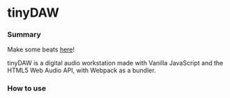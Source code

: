 # tinyDAW

### Summary

Make some beats [here](https://tylerbaldwin.co/tinyDAW/)!

tinyDAW is a digital audio workstation made with Vanilla JavaScript and the HTML5 Web Audio API, with Webpack as a bundler.

[gif]: https://media.giphy.com/media/67pQeCcP3v7XAjHocD/giphy.gif

### How to use
